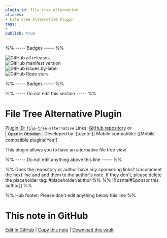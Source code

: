 ```yaml
---
plugin-id: file-tree-alternative
aliases:
- File Tree Alternative Plugin
tags: 
- 
publish: true
---
```


%% ----- Badges ----- %%

![GitHub all releases](https://img.shields.io/github/downloads/ozntel/file-tree-alternative/total?color=573E7A&logo=github&style=for-the-badge)   
![GitHub manifest version](https://img.shields.io/github/manifest-json/v/ozntel/file-tree-alternative?color=573E7A&logo=github&style=for-the-badge)   
![GitHub issues by-label](https://img.shields.io/github/issues/ozntel/file-tree-alternative/help%20wanted?color=573E7A&logo=github&style=for-the-badge)   
![GitHub Repo stars](https://img.shields.io/github/stars/ozntel/file-tree-alternative?color=573E7A&logo=github&style=for-the-badge)

%% ----- Badges ----- %%

%% ----- Do not edit this section ----- %%

# File Tree Alternative Plugin

Plugin ID: `file-tree-alternative`
Links: [GitHub repository](https://github.com/ozntel/file-tree-alternative) or [<button id=HH>Open in Obsidian</button>](obsidian://goto-plugin?id=file-tree-alternative)
Developed by: [[ozntel]]
Mobile compatible: [[Mobile-compatible plugins|Yes]]

This plugin allows you to have an alternative file tree view.

%% ----- Do not edit anything above this line ----- %% 

%% Does the repository or author have any sponsoring links? Uncomment the next line and add them to the author's note. If they don't, please delete the placeholder tag: #placeholder/author %%
%% ![[ozntel#Sponsor this author]] %%

%% Hub footer: Please don't edit anything below this line %%

# This note in GitHub

<span class="git-footer">[Edit In GitHub](https://github.dev/obsidian-community/obsidian-hub/blob/main/02%20-%20Community%20Expansions/02.05%20All%20Community%20Expansions/Plugins/file-tree-alternative.md "git-hub-edit-note") | [Copy this note](https://raw.githubusercontent.com/obsidian-community/obsidian-hub/main/02%20-%20Community%20Expansions/02.05%20All%20Community%20Expansions/Plugins/file-tree-alternative.md "git-hub-copy-note") | [Download this vault](https://github.com/obsidian-community/obsidian-hub/archive/refs/heads/main.zip "git-hub-download-vault") </span>